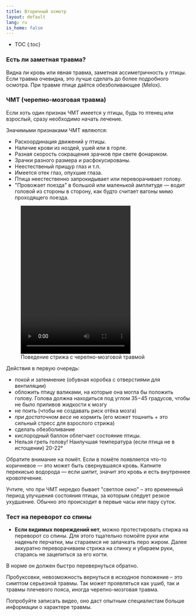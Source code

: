 ```yaml
---
title: Вторичный осмотр
layout: default
lang: ru
is_home: false
---
```


* TOC
{:toc}


### Есть ли заметная травма?
  Видна ли кровь или явная травма, заметная ассиметричность у птицы. Если травма очевидна, это лучше сделать до более подробного осмотра. При травме птице даётся обезболивающее (Melox).

### ЧМТ (черепно-мозговая травма)

Если хоть один признак ЧМТ имеется у птицы, будь то птенец или взрослый, сразу необходимо начать лечение.

Значимыми признаками ЧМТ являются:
- Раскоординация движений у птицы.
- Наличие крови из ноздей, ушей или в горле.
- Разная скорость сокращения зрачков при свете фонариком.
- Зрачки разного размера и расфокусированы.
- Неестественый прищур глаз и т.п.
- Имеется отек глаз, опухшие глаза.
- Птица неестественно запрокидывает или переворачивает голову.
- "Провожает поезда" в большой или маленькой амплитуде — водит головой из стороны в сторону, как будто считает вагоны мимо проходящего поезда.

<div class="video-gallery">
  <figure>
    <video width="300" height="405" controls>
      <source src="{{ 'assets/video/swift-severe-tbi.mp4' | relative_url }}" type="video/mp4">
      Your browser does not support the video tag.
    </video>
    <figcaption>
      Поведение стрижа с черепно-мозговой травмой
    </figcaption>
  </figure>
</div>

Действия в первую очередь: 
- покой и затемнение (обувная коробка с отверстиями для вентиляции)
- обложить птицу валиками, на которые она могла бы положить голову.  Голова должна находиться под углом 35−45 градусов, чтобы не было приливов жидкости к мозгу
- не поить (чтобы не создавать риск отёка мозга)
- *при достаточном весе* не кормить (его может тошнить + это сильный стресс для взрослого стрижа)
- сделать обезболивание
- кислородный баллон облегчает состояние птицы.
- Нельзя греть голову! Наилучшая температура (если птица не в истощении) 20-22°


Обратите внимание на помёт. Если в помёте появляется что-то коричневое — это может быть свернувшаяся кровь. Капните перекисью водорода — если шипит, значит это кровь и есть внутреннее кровотечение.


Учтите, что при ЧМТ нередко бывает "светлое окно" – это временный период улучшения состояния птицы, за которым следует резкое ухудшение. Обычно это происходит в первые часы или пару суток.


### Тест на переворот со спины
- **Если видимых повреждений нет**, можно протестировать стиржа на переворот со спины.
Для этого тщательно помойте руки или наденьте перчатки, мы стараемся не запачкать перо жиром.
Далее аккуратно переворачиваем стрижа на спинку и убираем руки, стараясь не зацепиться за его когти. 

В норме он должен быстро перевернуться обратно. 

Пробуксовки, невозможность вернуться в исходное положение – это симптом серьезной травмы. Так может проявляться как ушиб, так и травмы плечевого пояса, иногда черепно-мозговая травма.

Попробуйте записать видео, оно даст опытным специалистам больше информации о характере травмы.